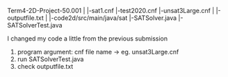 Term4-2D-Project-50.001 
|
|-sat1.cnf
|-test2020.cnf
|-unsat3Large.cnf
|
|-outputfile.txt
|
|-code2d/src/main/java/sat
  |-SATSolver.java
  |-SATSolverTest.java




I changed my code a little from the previous submission

1. program argument: cnf file name -> eg. unsat3Large.cnf
2. run SATSolverTest.java
3. check outputfile.txt
